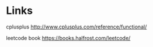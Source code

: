 # Links

cplusplus <http://www.cplusplus.com/reference/functional/>

leetcode book <https://books.halfrost.com/leetcode/>
